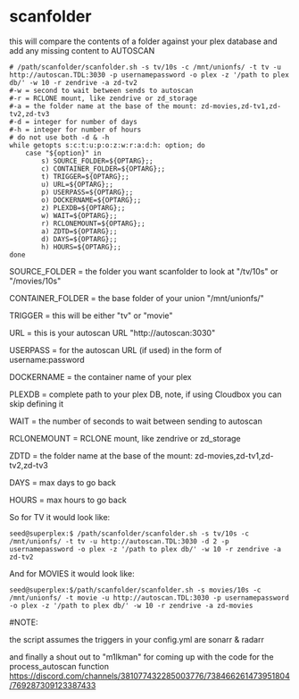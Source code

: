 # scanfolder

this will compare the contents of a folder against your plex database and add any missing content to AUTOSCAN

```
# /path/scanfolder/scanfolder.sh -s tv/10s -c /mnt/unionfs/ -t tv -u http://autoscan.TDL:3030 -p usernamepassword -o plex -z '/path to plex db/' -w 10 -r zendrive -a zd-tv2
#-w = second to wait between sends to autoscan
#-r = RCLONE mount, like zendrive or zd_storage
#-a = the folder name at the base of the mount: zd-movies,zd-tv1,zd-tv2,zd-tv3
#-d = integer for number of days
#-h = integer for number of hours
# do not use both -d & -h
while getopts s:c:t:u:p:o:z:w:r:a:d:h: option; do 
    case "${option}" in
        s) SOURCE_FOLDER=${OPTARG};;
        c) CONTAINER_FOLDER=${OPTARG};;
        t) TRIGGER=${OPTARG};;
        u) URL=${OPTARG};;
        p) USERPASS=${OPTARG};;
        o) DOCKERNAME=${OPTARG};;
        z) PLEXDB=${OPTARG};;
        w) WAIT=${OPTARG};;
        r) RCLONEMOUNT=${OPTARG};;
        a) ZDTD=${OPTARG};;
        d) DAYS=${OPTARG};;
        h) HOURS=${OPTARG};;
done
```
SOURCE_FOLDER = the folder you want scanfolder to look at "/tv/10s" or "/movies/10s" 

CONTAINER_FOLDER = the base folder of your union "/mnt/unionfs/"

TRIGGER = this will be either "tv" or "movie"

URL = this is your autoscan URL "http://autoscan:3030"

USERPASS = for the autoscan URL (if used) in the form of username:password

DOCKERNAME = the container name of your plex

PLEXDB = complete path to your plex DB, note, if using Cloudbox you can skip defining it

WAIT = the number of seconds to wait between sending to autoscan

RCLONEMOUNT = RCLONE mount, like zendrive or zd_storage

ZDTD = the folder name at the base of the mount: zd-movies,zd-tv1,zd-tv2,zd-tv3

DAYS = max days to go back

HOURS = max hours to go back

So for TV it would look like:
```
seed@superplex:$ /path/scanfolder/scanfolder.sh -s tv/10s -c /mnt/unionfs/ -t tv -u http://autoscan.TDL:3030 -d 2 -p usernamepassword -o plex -z '/path to plex db/' -w 10 -r zendrive -a zd-tv2
```
And for MOVIES it would look like:
```
seed@superplex:$/path/scanfolder/scanfolder.sh -s movies/10s -c /mnt/unionfs/ -t movie -u http://autoscan.TDL:3030 -p usernamepassword -o plex -z '/path to plex db/' -w 10 -r zendrive -a zd-movies
```

#NOTE:

the script assumes the triggers in your config.yml are sonarr & radarr

and finally a shout out to "m1lkman" for coming up with the code for the process_autoscan function
https://discord.com/channels/381077432285003776/738466261473951804/769287309123387433
